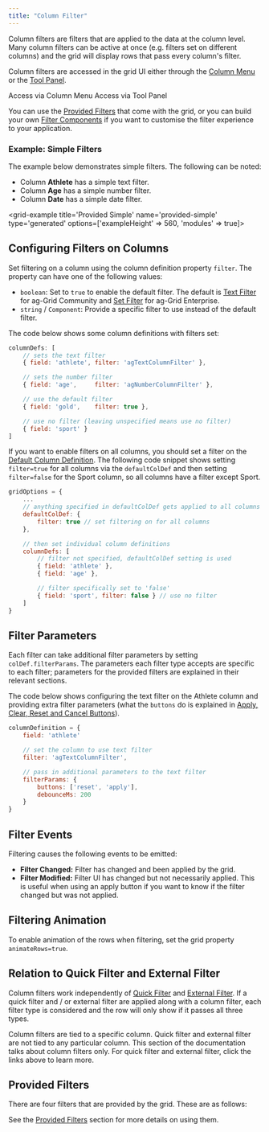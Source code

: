 ```yaml
---
title: "Column Filter"
---
```


Column filters are filters that are applied to the data at the column level. Many column filters can be active at once (e.g. filters set on different columns) and the grid will display rows that pass every column's filter.


Column filters are accessed in the grid UI either through the [Column Menu](../javascript-grid-column-menu/) or the [Tool Panel](../javascript-grid-tool-panel/).

<image-caption src="filtering/resources/openColumn.gif" alt="Open Column" width="45rem" centered="true">
    Access via Column Menu
</image-caption>

<image-caption src="filtering/resources/openToolPanel.gif" alt="Open Tool Panel" width="45rem" centered="true">
    Access via Tool Panel
</image-caption>


You can use the [Provided Filters](../filter-provided/) that come with the grid, or you can build your own [Filter Components](../filter-component/) if you want to customise the filter experience to your application.

### Example: Simple Filters

The example below demonstrates simple filters. The following can be noted:

- Column **Athlete** has a simple text filter.
- Column **Age** has a simple number filter.
- Column **Date** has a simple date filter.


<grid-example title='Provided Simple' name='provided-simple' type='generated' options=['exampleHeight' => 560, 'modules' => true]></grid-example>

## Configuring Filters on Columns


Set filtering on a column using the column definition property `filter`. The property can have
one of the following values:

- `boolean`: Set to `true` to enable the default filter. The default is [Text Filter](../javascript-grid-filter-text/) for ag-Grid Community and [Set Filter](../javascript-grid-filter-set/) for ag-Grid Enterprise.
- `string` / `Component`: Provide a specific filter to use instead of the default filter.



The code below shows some column definitions with filters set:

```js
columnDefs: [
    // sets the text filter
    { field: 'athlete', filter: 'agTextColumnFilter' },

    // sets the number filter
    { field: 'age',     filter: 'agNumberColumnFilter' },

    // use the default filter
    { field: 'gold',    filter: true },

    // use no filter (leaving unspecified means use no filter)
    { field: 'sport' }
]
```

If you want to enable filters on all columns, you should set a filter on the [Default Column Definition](../column-definitions/#default-column-definitions). The following code snippet shows setting `filter=true` for all columns via the `defaultColDef` and then setting `filter=false` for the Sport column, so all columns have a filter except Sport.

```js
gridOptions = {
    ...
    // anything specified in defaultColDef gets applied to all columns
    defaultColDef: {
        filter: true // set filtering on for all columns
    },

    // then set individual column definitions
    columnDefs: [
        // filter not specified, defaultColDef setting is used
        { field: 'athlete' },
        { field: 'age' },

        // filter specifically set to 'false'
        { field: 'sport', filter: false } // use no filter
    ]
}
```

## Filter Parameters


Each filter can take additional filter parameters by setting `colDef.filterParams`. The parameters each filter type accepts are specific to each filter; parameters for the provided filters are explained in their relevant sections.

The code below shows configuring the text filter on the Athlete column and providing extra filter parameters (what the `buttons` do is explained in [Apply, Clear, Reset and Cancel Buttons](../filter-provided/#apply-clear-reset-and-cancel-buttons)).

```js
columnDefinition = {
    field: 'athlete'

    // set the column to use text filter
    filter: 'agTextColumnFilter',

    // pass in additional parameters to the text filter
    filterParams: {
        buttons: ['reset', 'apply'],
        debounceMs: 200
    }
}
```

## Filter Events

Filtering causes the following events to be emitted:

- **Filter Changed:** Filter has changed and been applied by the grid.
- **Filter Modified:** Filter UI has changed but not necessarily applied. This is useful when using an apply button if you want to know if the filter changed but was not applied.

## Filtering Animation

To enable animation of the rows when filtering, set the grid property `animateRows=true`.

## Relation to Quick Filter and External Filter


Column filters work independently of [Quick Filter](../filter-quick/) and [External Filter](../filter-external/). If a quick filter and / or external filter are applied along with a column filter, each filter type is considered and the row will only show if it passes all three types.

Column filters are tied to a specific column. Quick filter and external filter are not tied to any particular column. This section of the documentation talks about column filters only. For quick filter and external filter, click the links above to learn more.

## Provided Filters


There are four filters that are provided by the grid. These are as follows:

<api-documentation source='filtering/resources/filtering.json' section="providedFilters"></api-documentation>


See the [Provided Filters](../filter-provided/) section for more details on using them.